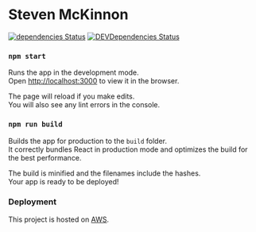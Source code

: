 # Steven McKinnon

[![dependencies Status](https://david-dm.org/stevenmckinnon/resume/status.svg)](https://david-dm.org/stevenmckinnon/resume) [![DEVDependencies Status](https://david-dm.org/stevenmckinnon/resume/DEV-status.svg)](https://david-dm.org/stevenmckinnon/resume?type=DEV)

### `npm start`

Runs the app in the development mode.<br>
Open [http://localhost:3000](http://localhost:3000) to view it in the browser.

The page will reload if you make edits.<br>
You will also see any lint errors in the console.

### `npm run build`

Builds the app for production to the `build` folder.<br>
It correctly bundles React in production mode and optimizes the build for the best performance.

The build is minified and the filenames include the hashes.<br>
Your app is ready to be deployed!

### Deployment

This project is hosted on [AWS](https://aws.amazon.com).
